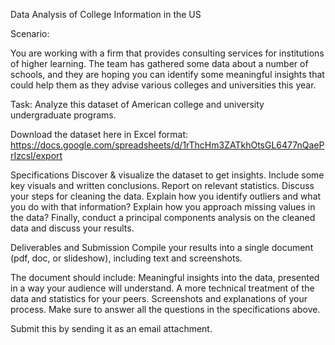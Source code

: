 Data Analysis of College Information in the US

Scenario: 

You are working with a firm that provides consulting services for institutions of higher learning. The team has gathered some data about a number of schools, and they are hoping you can identify some meaningful insights that could help them as they advise various colleges and universities this year.

Task: Analyze this dataset of American college and university undergraduate programs.

Download the dataset here in Excel format:
https://docs.google.com/spreadsheets/d/1rThcHm3ZATkhOtsGL6477nQaePrIzcsl/export

Specifications
Discover & visualize the dataset to get insights. Include some key visuals and written conclusions.
Report on relevant statistics.
Discuss your steps for cleaning the data.
Explain how you identify outliers and what you do with that information?
Explain how you approach missing values in the data?
Finally, conduct a principal components analysis on the cleaned data and discuss your results.

Deliverables and Submission
Compile your results into a single document (pdf, doc, or slideshow), including text and screenshots.

The document should include:
Meaningful insights into the data, presented in a way your audience will understand.
A more technical treatment of the data and statistics for your peers.
Screenshots and explanations of your process. Make sure to answer all the questions in the specifications above.

Submit this by sending it as an email attachment.

